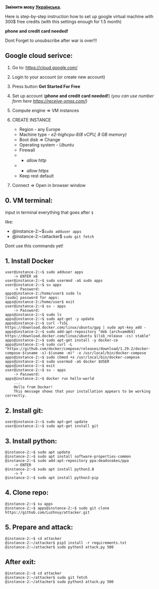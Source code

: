 **Змінити мову [Українська](README.md).**

Here is step-by-step instruction how to set up google virtual machine with 300$ free credits (with this settings enough for 1.5 month)

**phone and credit card needed!**

Dont Forget to unsubscribe after war is over!!!

## Google cloud serivce:
1. Go to: https://cloud.google.com/
2. Login to your account (or create new account)
3. Press button **Get Started For Free**
4. Set up account (**phone and credit card needed!**) (*you can use number form here https://receive-smss.com/*)
5. Compute engine => VM instances
6. CREATE INSTANCE
	- Region - any Europe
	- Machine type - *e2-highcpu-8(8 vCPU, 8 GB memory)*
	- Boot disk => Change 
	- Operating system - *Ubuntu*
	- Firewall 
	 - - *allow http*
	 - - *allow https*
	- Keep rest default

7. Connect => Open in browser window

## 0. VM terminal:
input in terminal everything that goes after `$`

like:
- @instance-2:~$`sudo adduser apps`
- @instance-2:~/attacker$ `sudo git fetch`

Dont use this commands yet!

## 1. Install Docker
     

    user@instance-2:~$ sudo adduser apps
    	-> ENTER x6
    user@instance-2:~$ sudo usermod -aG sudo apps
    user@instance-2:~$ su apps
    	-> Password:
    apps@instance-2:/home/user$ sudo ls
    [sudo] password for apps:
    apps@instance-2:/home/user$ exit
    user@instance-2:~$ su - apps
    	-> Password:
    apps@instance-2:~$ sudo ls
    apps@instance-2:~$ sudo apt-get -y update
    apps@instance-2:~$ curl -fsSL https://download.docker.com/linux/ubuntu/gpg | sudo apt-key add -
    apps@instance-2:~$ sudo add-apt-repository "deb [arch=amd64] https://download.docker.com/linux/ubuntu $(lsb_release -cs) stable"
    apps@instance-2:~$ sudo apt-get install -y docker-ce
    apps@instance-2:~$ sudo curl -L "https://github.com/docker/compose/releases/download/1.29.2/docker-compose-$(uname -s)-$(uname -m)" -o /usr/local/bin/docker-compose
    apps@instance-2:~$ sudo chmod +x /usr/local/bin/docker-compose
    apps@instance-2:~$ sudo usermod -aG docker $USER
    apps@instance-2:~$ exit
    user@instance-2:~$ su - apps
    	-> Password:
    apps@instance-2:~$ docker run hello-world
    	...
    	Hello from Docker!
    	This message shows that your installation appears to be working correctly.

## 2. Install git:


    user@instance-2:~$ sudo apt-get update
    user@instance-2:~$ sudo apt-get install git

## 3. Install python:


    @instance-2:~$ sudo apt update
    @instance-2:~$ sudo apt install software-properties-common
    @instance-2:~$ sudo add-apt-repository ppa:deadsnakes/ppa
    	-> ENTER
    @instance-2:~$ sudo apt install python3.8
    	-> Y
    @instance-2:~$ sudo apt install python3-pip

## 4. Clone repo:


    @instance-2:~$ su apps
    @instance-2:~$ apps@instance-2:~$ sudo git clone https://github.com/Luzhnuy/attacker.git

## 5. Prepare and attack:

    

    @instance-2:~$ cd attacker
    @instance-2:~/attacker$ pip3 install -r requirements.txt
    @instance-2:~/attacker$ sudo python3 attack.py 500

## After exit:


    @instance-2:~$ cd attacker
    @instance-2:~/attacker$ sudo git fetch
    @instance-2:~/attacker$ sudo python3 attack.py 500
